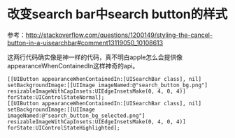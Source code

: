 
# 改变search bar中search button的样式

参考：<http://stackoverflow.com/questions/1200149/styling-the-cancel-button-in-a-uisearchbar#comment13119050_10108613>

这两行代码确实像是神一样的代码，真不明白apple怎么会提供像appearanceWhenContainedIn这样神奇的api。

    [[UIButton appearanceWhenContainedIn:[UISearchBar class], nil] setBackgroundImage:[[UIImage imageNamed:@"search_button_bg.png"] resizableImageWithCapInsets:UIEdgeInsetsMake(0, 4, 0, 4)] forState:UIControlStateNormal];
    [[UIButton appearanceWhenContainedIn:[UISearchBar class], nil] setBackgroundImage:[[UIImage imageNamed:@"search_button_bg_selected.png"] resizableImageWithCapInsets:UIEdgeInsetsMake(0, 4, 0, 4)] forState:UIControlStateHighlighted];
